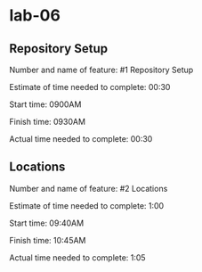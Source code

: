 # lab-06

## Repository Setup

Number and name of feature: #1 Repository Setup

Estimate of time needed to complete: 00:30

Start time: 0900AM

Finish time: 0930AM

Actual time needed to complete: 00:30

## Locations

Number and name of feature: #2 Locations

Estimate of time needed to complete: 1:00

Start time: 09:40AM

Finish time: 10:45AM

Actual time needed to complete: 1:05